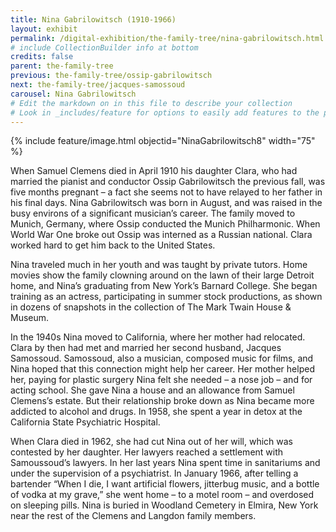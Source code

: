 ```yaml
---
title: Nina Gabrilowitsch (1910-1966)
layout: exhibit
permalink: /digital-exhibition/the-family-tree/nina-gabrilowitsch.html
# include CollectionBuilder info at bottom
credits: false
parent: the-family-tree
previous: the-family-tree/ossip-gabrilowitsch
next: the-family-tree/jacques-samossoud
carousel: Nina Gabrilowitsch
# Edit the markdown on in this file to describe your collection
# Look in _includes/feature for options to easily add features to the page
---
```


{% include feature/image.html objectid="NinaGabrilowitsch8" width="75" %}

When Samuel Clemens died in April 1910 his daughter Clara, who had married the pianist and conductor Ossip Gabrilowitsch the previous fall, was five months pregnant – a fact she seems not to have relayed to her father in his final days. Nina Gabrilowitsch was born in August, and was raised in the busy environs of a significant musician’s career. The family moved to Munich, Germany, where Ossip conducted the Munich Philharmonic. When World War One broke out Ossip was interned as a Russian national. Clara worked hard to get him back to the United States.

Nina traveled much in her youth and was taught by private tutors. Home movies show the family clowning around on the lawn of their large Detroit home, and Nina’s graduating from New York’s Barnard College. She began training as an actress, participating in summer stock productions, as shown in dozens of snapshots in the collection of The Mark Twain House & Museum.

In the 1940s Nina moved to California, where her mother had relocated. Clara by then had met and married her second husband, Jacques Samossoud. Samossoud, also a musician, composed music for films, and Nina hoped that this connection might help her career. Her mother helped her, paying for plastic surgery Nina felt she needed – a nose job – and for acting school. She gave Nina a house and an allowance from Samuel Clemens’s estate. But their relationship broke down as Nina became more addicted to alcohol and drugs. In 1958, she spent a year in detox at the California State Psychiatric Hospital.

When Clara died in 1962, she had cut Nina out of her will, which was contested by her daughter. Her lawyers reached a settlement with Samoussoud’s lawyers. In her last years Nina spent time in sanitariums and under the supervision of a psychiatrist. In January 1966, after telling a  bartender “When I die, I want artificial flowers, jitterbug music, and a bottle of vodka at my grave,” she went home – to a motel room – and overdosed on sleeping pills. Nina is buried in Woodland Cemetery in Elmira, New York near the rest of the Clemens and Langdon family members.
